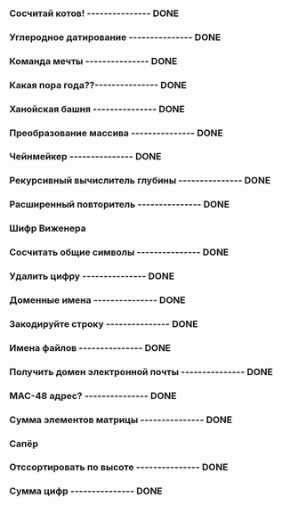 ### **Сосчитай котов!** --------------- **DONE**
### **Углеродное датирование** --------------- **DONE**
### **Команда мечты** --------------- **DONE**
### **Какая пора года??**--------------- **DONE**
### **Ханойская башня** --------------- **DONE**
### **Преобразование массива** --------------- **DONE**
### **Чейнмейкер** --------------- **DONE**
### **Рекурсивный вычислитель глубины**  --------------- **DONE**
### **Расширенный повторитель** --------------- **DONE**
### **Шифр Виженера**
### **Сосчитать общие символы** --------------- **DONE**
### **Удалить цифру** --------------- **DONE**
### **Доменные имена** --------------- **DONE**
### **Закодируйте строку** --------------- **DONE**
### **Имена файлов** --------------- **DONE**
### **Получить домен электронной почты** --------------- **DONE**
### **MAC-48 адрес?** --------------- **DONE**
### **Сумма элементов матрицы** --------------- **DONE**
### **Сапёр**
### **Отссортировать по высоте** --------------- **DONE**
### **Сумма цифр** --------------- **DONE**
